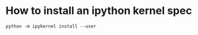 How to install an ipython kernel spec
=====================================

    python -m ipykernel install --user

